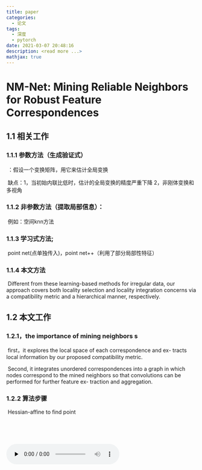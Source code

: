 ```yaml
---
title: paper
categories:
  - 论文
tags:
  - 深度
  - pytorch
date: 2021-03-07 20:48:16
description: <read more ...>
mathjax: true
---
```




# NM-Net: Mining Reliable Neighbors for Robust Feature Correspondences

## 1.1 相关工作

### 1.1.1 参数方法（生成验证式）

​			：假设一个变换矩阵，用它来估计全局变换

​				缺点：1，当初始内联比低时，估计的全局变换的精度严重下降 2，非刚体变换和多视角

### 1.1.2 非参数方法（提取局部信息）：

​			例如：空间knn方法

### 1.1.3 学习式方法;

​			point net(点单独传入)，point net++（利用了部分局部性特征）

### 1.1.4 本文方法

​			Different from these learning-based methods for irregular data, our approach covers both locality selection and locality integration concerns via a compatibility metric and a hierarchical manner, respectively.



## 1.2 本文工作

### 1.2.1，the importance of mining neighbors s

​		first，it explores the local space of each correspondence and ex-
tracts local information by our proposed compatibility metric. 

​	    Second, it integrates unordered correspondences into a graph in which nodes correspond to the mined neighbors so
that convolutions can be performed for further feature ex-
traction and aggregation.

### 1.2.2 算法步骤

​		Hessian-affine to find point

​		

​				

<audio id="audio" controls="" preload="none">
<source id="mp3" src="D:\BaiduNetdiskDownload\许嵩 - 在那不遥远的地方.flac">
</audio>


